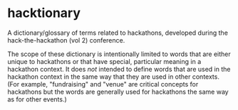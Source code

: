 # hacktionary
A dictionary/glossary of terms related to hackathons, developed during the hack-the-hackathon (vol 2) conference.

The scope of these dictionary is intentionally limited to words that are either unique to hackathons or that have special, particular meaning in a hackathon context.  It does *not* intended to define words that are used in the hackathon context in the same way that they are used in other contexts.  (For example, "fundraising" and "venue" are critical concepts for hackathons but the words are generally used for hackathons the same way as for other events.)
